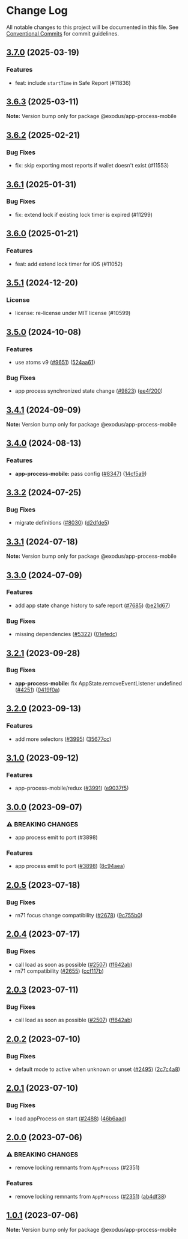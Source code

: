 # Change Log

All notable changes to this project will be documented in this file.
See [Conventional Commits](https://conventionalcommits.org) for commit guidelines.

## [3.7.0](https://github.com/ExodusMovement/exodus-hydra/compare/@exodus/app-process-mobile@3.6.3...@exodus/app-process-mobile@3.7.0) (2025-03-19)

### Features

- feat: include `startTime` in Safe Report (#11836)

## [3.6.3](https://github.com/ExodusMovement/exodus-hydra/compare/@exodus/app-process-mobile@3.6.2...@exodus/app-process-mobile@3.6.3) (2025-03-11)

**Note:** Version bump only for package @exodus/app-process-mobile

## [3.6.2](https://github.com/ExodusMovement/exodus-hydra/compare/@exodus/app-process-mobile@3.6.1...@exodus/app-process-mobile@3.6.2) (2025-02-21)

### Bug Fixes

- fix: skip exporting most reports if wallet doesn't exist (#11553)

## [3.6.1](https://github.com/ExodusMovement/exodus-hydra/compare/@exodus/app-process-mobile@3.6.0...@exodus/app-process-mobile@3.6.1) (2025-01-31)

### Bug Fixes

- fix: extend lock if existing lock timer is expired (#11299)

## [3.6.0](https://github.com/ExodusMovement/exodus-hydra/compare/@exodus/app-process-mobile@3.5.1...@exodus/app-process-mobile@3.6.0) (2025-01-21)

### Features

- feat: add extend lock timer for iOS (#11052)

## [3.5.1](https://github.com/ExodusMovement/exodus-hydra/compare/@exodus/app-process-mobile@3.5.0...@exodus/app-process-mobile@3.5.1) (2024-12-20)

### License

- license: re-license under MIT license (#10599)

## [3.5.0](https://github.com/ExodusMovement/exodus-hydra/compare/@exodus/app-process-mobile@3.4.1...@exodus/app-process-mobile@3.5.0) (2024-10-08)

### Features

- use atoms v9 ([#9651](https://github.com/ExodusMovement/exodus-hydra/issues/9651)) ([524aa61](https://github.com/ExodusMovement/exodus-hydra/commit/524aa61f69c81e6ac00b2f94ea830688a105b3e4))

### Bug Fixes

- app process synchronized state change ([#9823](https://github.com/ExodusMovement/exodus-hydra/issues/9823)) ([ee4f200](https://github.com/ExodusMovement/exodus-hydra/commit/ee4f200c74f17e0ba391f0332e5558d95291a976))

## [3.4.1](https://github.com/ExodusMovement/exodus-hydra/compare/@exodus/app-process-mobile@3.4.0...@exodus/app-process-mobile@3.4.1) (2024-09-09)

**Note:** Version bump only for package @exodus/app-process-mobile

## [3.4.0](https://github.com/ExodusMovement/exodus-hydra/compare/@exodus/app-process-mobile@3.3.2...@exodus/app-process-mobile@3.4.0) (2024-08-13)

### Features

- **app-process-mobile:** pass config ([#8347](https://github.com/ExodusMovement/exodus-hydra/issues/8347)) ([14cf5a9](https://github.com/ExodusMovement/exodus-hydra/commit/14cf5a9809aac9e6f87b7be9231df62c643d428e))

## [3.3.2](https://github.com/ExodusMovement/exodus-hydra/compare/@exodus/app-process-mobile@3.3.1...@exodus/app-process-mobile@3.3.2) (2024-07-25)

### Bug Fixes

- migrate definitions ([#8030](https://github.com/ExodusMovement/exodus-hydra/issues/8030)) ([d2dfde5](https://github.com/ExodusMovement/exodus-hydra/commit/d2dfde55dfa843eb52842f64b3aac3a6f9a59069))

## [3.3.1](https://github.com/ExodusMovement/exodus-hydra/compare/@exodus/app-process-mobile@3.3.0...@exodus/app-process-mobile@3.3.1) (2024-07-18)

**Note:** Version bump only for package @exodus/app-process-mobile

## [3.3.0](https://github.com/ExodusMovement/exodus-hydra/compare/@exodus/app-process-mobile@3.2.1...@exodus/app-process-mobile@3.3.0) (2024-07-09)

### Features

- add app state change history to safe report ([#7685](https://github.com/ExodusMovement/exodus-hydra/issues/7685)) ([be21d67](https://github.com/ExodusMovement/exodus-hydra/commit/be21d678998732e0ace2745c9de627c22ffb6367))

### Bug Fixes

- missing dependencies ([#5322](https://github.com/ExodusMovement/exodus-hydra/issues/5322)) ([01efedc](https://github.com/ExodusMovement/exodus-hydra/commit/01efedc7508fb14925277fdcd388afb721ac3dd1))

## [3.2.1](https://github.com/ExodusMovement/exodus-hydra/compare/@exodus/app-process-mobile@3.2.0...@exodus/app-process-mobile@3.2.1) (2023-09-28)

### Bug Fixes

- **app-process-mobile:** fix AppState.removeEventListener undefined ([#4251](https://github.com/ExodusMovement/exodus-hydra/issues/4251)) ([0419f0a](https://github.com/ExodusMovement/exodus-hydra/commit/0419f0a123722b7eae2fd0c0a403e463a6a0ea84))

## [3.2.0](https://github.com/ExodusMovement/exodus-hydra/compare/@exodus/app-process-mobile@3.1.0...@exodus/app-process-mobile@3.2.0) (2023-09-13)

### Features

- add more selectors ([#3995](https://github.com/ExodusMovement/exodus-hydra/issues/3995)) ([35677cc](https://github.com/ExodusMovement/exodus-hydra/commit/35677cc3b889db4a19e186aede537b4c3f3aac6c))

## [3.1.0](https://github.com/ExodusMovement/exodus-hydra/compare/@exodus/app-process-mobile@3.0.0...@exodus/app-process-mobile@3.1.0) (2023-09-12)

### Features

- app-process-mobile/redux ([#3991](https://github.com/ExodusMovement/exodus-hydra/issues/3991)) ([e9037f5](https://github.com/ExodusMovement/exodus-hydra/commit/e9037f5d53763fd2107b6a6e30c49c3e11bc9a05))

## [3.0.0](https://github.com/ExodusMovement/exodus-hydra/compare/@exodus/app-process-mobile@2.0.5...@exodus/app-process-mobile@3.0.0) (2023-09-07)

### ⚠ BREAKING CHANGES

- app process emit to port (#3898)

### Features

- app process emit to port ([#3898](https://github.com/ExodusMovement/exodus-hydra/issues/3898)) ([8c94aea](https://github.com/ExodusMovement/exodus-hydra/commit/8c94aea05f27b7d633460f8aacb265856a61a26a))

## [2.0.5](https://github.com/ExodusMovement/exodus-hydra/compare/@exodus/app-process-mobile@2.0.4...@exodus/app-process-mobile@2.0.5) (2023-07-18)

### Bug Fixes

- rn71 focus change compatibility ([#2678](https://github.com/ExodusMovement/exodus-hydra/issues/2678)) ([9c755b0](https://github.com/ExodusMovement/exodus-hydra/commit/9c755b0b1aaec00236180f9d14982e8649ffcf52))

## [2.0.4](https://github.com/ExodusMovement/exodus-hydra/compare/@exodus/app-process-mobile@2.0.2...@exodus/app-process-mobile@2.0.4) (2023-07-17)

### Bug Fixes

- call load as soon as possible ([#2507](https://github.com/ExodusMovement/exodus-hydra/issues/2507)) ([ff642ab](https://github.com/ExodusMovement/exodus-hydra/commit/ff642ab5d60a573c863e90ccc1dc20365176575b))
- rn71 compatibility ([#2655](https://github.com/ExodusMovement/exodus-hydra/issues/2655)) ([ccf117b](https://github.com/ExodusMovement/exodus-hydra/commit/ccf117b4baa47a958fe90bcd7bb24d87688cb974))

## [2.0.3](https://github.com/ExodusMovement/exodus-hydra/compare/@exodus/app-process-mobile@2.0.2...@exodus/app-process-mobile@2.0.3) (2023-07-11)

### Bug Fixes

- call load as soon as possible ([#2507](https://github.com/ExodusMovement/exodus-hydra/issues/2507)) ([ff642ab](https://github.com/ExodusMovement/exodus-hydra/commit/ff642ab5d60a573c863e90ccc1dc20365176575b))

## [2.0.2](https://github.com/ExodusMovement/exodus-hydra/compare/@exodus/app-process-mobile@2.0.1...@exodus/app-process-mobile@2.0.2) (2023-07-10)

### Bug Fixes

- default mode to active when unknown or unset ([#2495](https://github.com/ExodusMovement/exodus-hydra/issues/2495)) ([2c7c4a8](https://github.com/ExodusMovement/exodus-hydra/commit/2c7c4a853f5168ce66c17f80f64dfaf2ccc5d991))

## [2.0.1](https://github.com/ExodusMovement/exodus-hydra/compare/@exodus/app-process-mobile@2.0.0...@exodus/app-process-mobile@2.0.1) (2023-07-10)

### Bug Fixes

- load appProcess on start ([#2488](https://github.com/ExodusMovement/exodus-hydra/issues/2488)) ([46b6aad](https://github.com/ExodusMovement/exodus-hydra/commit/46b6aadd0ff98695960292fe11ad5626e066956f))

## [2.0.0](https://github.com/ExodusMovement/exodus-hydra/compare/@exodus/app-process-mobile@1.0.1...@exodus/app-process-mobile@2.0.0) (2023-07-06)

### ⚠ BREAKING CHANGES

- remove locking remnants from `AppProcess` (#2351)

### Features

- remove locking remnants from `AppProcess` ([#2351](https://github.com/ExodusMovement/exodus-hydra/issues/2351)) ([ab4df38](https://github.com/ExodusMovement/exodus-hydra/commit/ab4df389d8fb1d3d024475b69fade87cce110bc8))

## [1.0.1](https://github.com/ExodusMovement/exodus-hydra/compare/@exodus/app-process-mobile@1.0.0...@exodus/app-process-mobile@1.0.1) (2023-07-06)

**Note:** Version bump only for package @exodus/app-process-mobile
